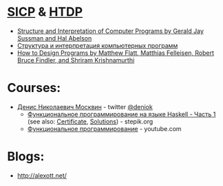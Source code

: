 # [SICP](https://mitpress.mit.edu/sicp/) & [HTDP](http://www.htdp.org/)

- [Structure and Interpretation of Computer Programs by Gerald Jay Sussman and Hal Abelson](https://sarabander.github.io/sicp/)
- [Структура и интерпретация компьютерных программ](http://newstar.rinet.ru/~goga/sicp/sicp.pdf)
- [How to Design Programs by Matthew Flatt, Matthias Felleisen, Robert Bruce Findler, and Shriram Krishnamurthi](http://htdp.org/2018-01-06/Book/index.html)

# Courses:

- [Денис Николаевич Москвин](http://mit.spbau.ru/lecturers/%D0%BC%D0%BE%D1%81%D0%BA%D0%B2%D0%B8%D0%BD-%D0%B4%D0%B5%D0%BD%D0%B8%D1%81-%D0%BD%D0%B8%D0%BA%D0%BE%D0%BB%D0%B0%D0%B5%D0%B2%D0%B8%D1%87) - twitter [@deniok](https://twitter.com/deniok)
  - [Функциональное программирование на языке Haskell - Часть 1](https://stepik.org/course/75/syllabus) (see also: [Certificate](https://stepik.org/certificate/6b271b1181c9aba4609fa53f15e0ebfcb6210087.pdf), [Solutions](https://github.com/kogoia/HaskellSamples)) - stepik.org 
  - [Функциональное программирование](https://compscicenter.ru/courses/func-prog/2015-spring/about/) - youtube.com

# Blogs:

- http://alexott.net/
